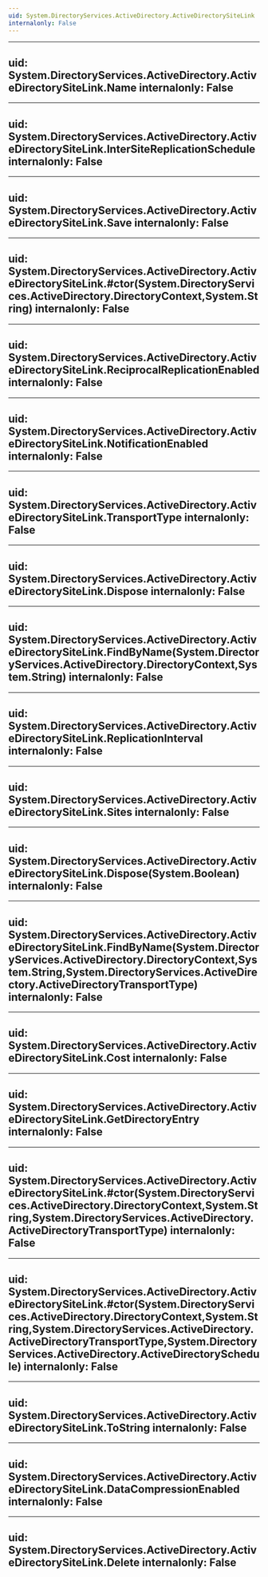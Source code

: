 ```yaml
---
uid: System.DirectoryServices.ActiveDirectory.ActiveDirectorySiteLink
internalonly: False
---
```


---
uid: System.DirectoryServices.ActiveDirectory.ActiveDirectorySiteLink.Name
internalonly: False
---

---
uid: System.DirectoryServices.ActiveDirectory.ActiveDirectorySiteLink.InterSiteReplicationSchedule
internalonly: False
---

---
uid: System.DirectoryServices.ActiveDirectory.ActiveDirectorySiteLink.Save
internalonly: False
---

---
uid: System.DirectoryServices.ActiveDirectory.ActiveDirectorySiteLink.#ctor(System.DirectoryServices.ActiveDirectory.DirectoryContext,System.String)
internalonly: False
---

---
uid: System.DirectoryServices.ActiveDirectory.ActiveDirectorySiteLink.ReciprocalReplicationEnabled
internalonly: False
---

---
uid: System.DirectoryServices.ActiveDirectory.ActiveDirectorySiteLink.NotificationEnabled
internalonly: False
---

---
uid: System.DirectoryServices.ActiveDirectory.ActiveDirectorySiteLink.TransportType
internalonly: False
---

---
uid: System.DirectoryServices.ActiveDirectory.ActiveDirectorySiteLink.Dispose
internalonly: False
---

---
uid: System.DirectoryServices.ActiveDirectory.ActiveDirectorySiteLink.FindByName(System.DirectoryServices.ActiveDirectory.DirectoryContext,System.String)
internalonly: False
---

---
uid: System.DirectoryServices.ActiveDirectory.ActiveDirectorySiteLink.ReplicationInterval
internalonly: False
---

---
uid: System.DirectoryServices.ActiveDirectory.ActiveDirectorySiteLink.Sites
internalonly: False
---

---
uid: System.DirectoryServices.ActiveDirectory.ActiveDirectorySiteLink.Dispose(System.Boolean)
internalonly: False
---

---
uid: System.DirectoryServices.ActiveDirectory.ActiveDirectorySiteLink.FindByName(System.DirectoryServices.ActiveDirectory.DirectoryContext,System.String,System.DirectoryServices.ActiveDirectory.ActiveDirectoryTransportType)
internalonly: False
---

---
uid: System.DirectoryServices.ActiveDirectory.ActiveDirectorySiteLink.Cost
internalonly: False
---

---
uid: System.DirectoryServices.ActiveDirectory.ActiveDirectorySiteLink.GetDirectoryEntry
internalonly: False
---

---
uid: System.DirectoryServices.ActiveDirectory.ActiveDirectorySiteLink.#ctor(System.DirectoryServices.ActiveDirectory.DirectoryContext,System.String,System.DirectoryServices.ActiveDirectory.ActiveDirectoryTransportType)
internalonly: False
---

---
uid: System.DirectoryServices.ActiveDirectory.ActiveDirectorySiteLink.#ctor(System.DirectoryServices.ActiveDirectory.DirectoryContext,System.String,System.DirectoryServices.ActiveDirectory.ActiveDirectoryTransportType,System.DirectoryServices.ActiveDirectory.ActiveDirectorySchedule)
internalonly: False
---

---
uid: System.DirectoryServices.ActiveDirectory.ActiveDirectorySiteLink.ToString
internalonly: False
---

---
uid: System.DirectoryServices.ActiveDirectory.ActiveDirectorySiteLink.DataCompressionEnabled
internalonly: False
---

---
uid: System.DirectoryServices.ActiveDirectory.ActiveDirectorySiteLink.Delete
internalonly: False
---
